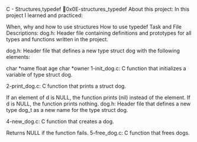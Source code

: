 C - Structures,typedef 📃0x0E-structures_typedef
About this project:
In this project I learned and practiced:

When, why and how to use structures
How to use typedef
Task and File Descriptions:
dog.h: Header file containing definitions and prototypes for all types and functions written in the project.

dog.h: Header file that defines a new type struct dog with the following elements:

char *name
float age
char *owner
1-init_dog.c: C function that initializes a variable of type struct dog.

2-print_dog.c: C function that prints a struct dog.

If an element of d is NULL, the function prints (nil) instead of the element.
If d is NULL, the function prints nothing.
dog.h: Header file that defines a new type dog_t as a new name for the type struct dog.

4-new_dog.c: C function that creates a dog.

Returns NULL if the function fails.
5-free_dog.c: C function that frees dogs.
